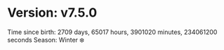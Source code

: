 # Version: v7.5.0
Time since birth: 2709 days, 65017 hours, 3901020 minutes, 234061200 seconds
Season: Winter ❄️
